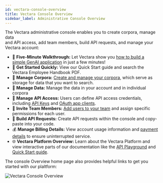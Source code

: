 ```yaml
---
id: vectara-console-overview
title: Vectara Console Overview
sidebar_label: Administrative Console Overview
---
```


The Vectara administrative console enables you to create corpora, manage data  
and API access, add team members, build API requests, and manage your 
Vectara account:

* :rocket: **Five-Minute Walkthrough:** Let Vectara show you [how to build a simple 
  GenAI application](https://console.vectara.com/console/walkthrough) in just a few minutes!
* :runner: **Get Started Quickly:** View our Quick Start guide and search the Vectara Employee Handbook PDF.
* :floppy_disk: **Manage Corpora:** [Create and manage your corpora](/docs/console-ui/creating-a-corpus), which serve as storage 
  for data that you want to search.
* :ledger: **Manage Data:** Manage the data in your account and in individual corpora
* :closed_lock_with_key: **Manage API Access:** Users can define API access credentials, including 
  [API Keys](/docs/learn/authentication/api-key-management) and [OAuth app clients](/docs/learn/authentication/oauth-2).
* :busts_in_silhouette: **Invite Team Members:** [Add users to your team](/docs/console-ui/manage-user) and assign 
  specific permissions for each user.
* :wrench: **Build API Requests:** Create API requests within the console and copy-paste 
  into your code.
* :moneybag: **Manage Billing Details:** View account usage information and [payment 
  details](/docs/console-ui/update-credit-card) to ensure uninterrupted service.
* :globe_with_meridians: **Vectara Platform Overview:** Learn about the Vectara Platform and view interactive 
  parts of our documentation like the [API Playground](/docs/rest-api/vectara-rest-api) and 
  [Quick Start guide](/docs/quickstart).

The console Overview home page also provides helpful links to get you started 
with our plaltform:

![Vectara Console Overview](/img/console_overview.png)